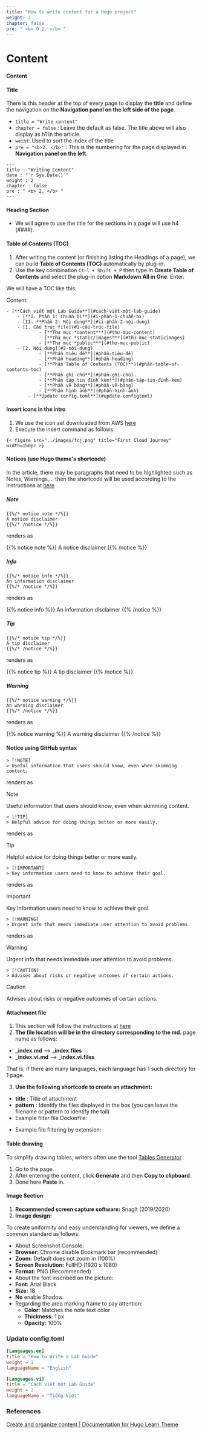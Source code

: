 ```yaml
---
title: "How to write content for a Hugo project"
weight: 2
chapter: false
pre: " <b> 0.2. </b> "
---
```


# Content

#### Content

#### **Title**

There is this header at the top of every page to display the **title** and define the navigation on the **Navigation panel on the left side of the page**.

- `title = "Write content"`
- `chapter = false` : Leave the default as false. The title above will also display as h1 in the article.
- `weiht`: Used to sort the index of the title
- `pre = "<b>2. </b>"` : This is the numbering for the page displayed in **Navigation panel on the left**.

```
---
title : "Writing Content"
date : "`r Sys.Date()`"
weight : 2
chapter : false
pre : " <b> 2. </b> "
---

```

#### **Heading Section**

- We will agree to use the title for the sections in a page will use h4 (####).

#### **Table of Contents (TOC)**

1. After writing the content (or finishing listing the Headings of a page), we can build **Table of Contents (TOC)** automatically by plug-in.
2. Use the key combination `Ctrl + Shift + P` then type in **Create Table of Contents** and select the plug-in option **Markdown All in One**. Enter.

We will have a TOC like this:

Content:

```
- [**Cách viết một Lab Guide**](#cách-viết-một-lab-guide)
	- [**I. Phần 1: Chuẩn bị**](#i-phần-1-chuẩn-bị)
	- [II. **Phần 2: Nội dung**](#ii-phần-2-nội-dung)
	- [1. Cấu trúc file](#1-cấu-trúc-file)
			- [**Thư mục *content***](#thư-mục-content)
			- [**Thư mục *static/images***](#thư-mục-staticimages)
			- [**Thư mục *public***](#thư-mục-public)
	- [2. Nội dung](#2-nội-dung)
			- [**Phần tiêu đề**](#phần-tiêu-đề)
			- [**Phần heading**](#phần-heading)
			- [**Phần Table of Contents (TOC)**](#phần-table-of-contents-toc)
			- [**Phần ghi chú**](#phần-ghi-chú)
			- [**Phần tập tin đính kèm**](#phần-tập-tin-đính-kèm)
			- [**Phần vẽ bảng**](#phần-vẽ-bảng)
			- [**Phần hình ảnh**](#phần-hình-ảnh)
		- [**Update config.toml**](#update-configtoml)

```

#### Insert icons in the intro

1. We use the icon set downloaded from AWS [here](https://aws.amazon.com/en/architecture/icons/)
2. Execute the insert command as follows:

```
{< figure src="../images/fcj.png" title="First Cloud Journey" width=150pc >}
```

#### **Notices** (use Hugo theme's shortcode)

In the article, there may be paragraphs that need to be highlighted such as Notes, Warnings,… then the shortcode will be used according to the instructions at [here](https://learn.netlify.app/en/shortcodes/notice)

##### Note

```
{{%/* notice note */%}}
A notice disclaimer
{{%/* /notice */%}}
```

renders as

{{% notice note %}}
A notice disclaimer
{{% /notice %}}

##### Info

```
{{%/* notice info */%}}
An information disclaimer
{{%/* /notice */%}}
```

renders as

{{% notice info %}}
An information disclaimer
{{% /notice %}}

##### Tip

```
{{%/* notice tip */%}}
A tip disclaimer
{{%/* /notice */%}}
```

renders as

{{% notice tip %}}
A tip disclaimer
{{% /notice %}}

##### Warning

```
{{%/* notice warning */%}}
An warning disclaimer
{{%/* /notice */%}}
```

renders as

{{% notice warning %}}
A warning disclaimer
{{% /notice %}}

#### Notice using GitHub syntax

```text
> [!NOTE]
> Useful information that users should know, even when skimming content.
```

renders as

> [!NOTE]
> Useful information that users should know, even when skimming content.

```text
> [!TIP]
> Helpful advice for doing things better or more easily.
```

renders as

> [!TIP]
> Helpful advice for doing things better or more easily.

```text
> [!IMPORTANT]
> Key information users need to know to achieve their goal.
```

renders as

> [!IMPORTANT]
> Key information users need to know to achieve their goal.

```text
> [!WARNING]
> Urgent info that needs immediate user attention to avoid problems.
```

renders as

> [!WARNING]
> Urgent info that needs immediate user attention to avoid problems.

```text
> [!CAUTION]
> Advises about risks or negative outcomes of certain actions.
```

> [!CAUTION]
> Advises about risks or negative outcomes of certain actions.

#### **Attachment file**

1. This section will follow the instructions at [here](https://learn.netlify.app/en/shortcodes/attachments/)
2. **The file location will be in the directory corresponding to the md.** page name as follows:

- **\_index.md** —> **\_index.files**
- **\_index.vi.md** —> **\_index.vi.files**

That is, if there are many languages, each language has 1 such directory for 1 page.

3. **Use the following shortcode to create an attachment:**

- **title** : Title of attachment
- **pattern** : Identify the files displayed in the box (you can leave the filename or pattern to identify the tail)
- Example filter file Dockerfile:

<!--
```
#{{%attachments title="Dockerfile" pattern="Dockerfile"/%}}
```
-->

- Example file filtering by extension:

<!--
```
{{%attachments title="Build Scripts" pattern=".*(ps1|sh)"/%}}

```
-->

#### **Table drawing**

To simplify drawing tables, writers often use the tool [Tables Generator](https://www.tablesgenerator.com/markdown_tables)

1. Go to the page.
2. After entering the content, click **Generate** and then **Copy to clipboard**.
3. Done here **Paste** in.

#### **Image Section**

1. **Recommended screen capture software:** SnagIt (2019/2020)
2. **Image design:**

To create uniformity and easy understanding for viewers, we define a common standard as follows:

- About Screenshot Console:
- **Browser:** Chrome disable Bookmark bar (recommended)
- **Zoom:** Default does not zoom in (100%)
- **Screen Resolution:** FullHD (1920 x 1080)
- **Format:** PNG (Recommended)
- About the font inscribed on the picture:
- **Font:** Arial Black
- **Size:** 18
- **No** enable Shadow.
- Regarding the area marking frame to pay attention:
  - **Color:** Matches the note text color
  - **Thickness:** 1 px
  - **Opacity:** 100%

### **Update config.toml**

```conf
[Languages.en]
title = "How to Write a Lab Guide"
weight = 1
languageName = "English"

[Languages.vi]
title = "Cách viết một Lab Guide"
weight = 2
languageName = "Tiếng Việt"
```

### References

[Create and organize content | Documentation for Hugo Learn Theme](https://learn.netlify.app/en/cont/)
